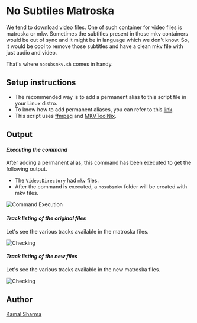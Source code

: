 # No Subtiles Matroska 

We tend to download video files. One of such container for video files is matroska or mkv. Sometimes the subtitles present in those mkv containers would be out of sync and it might be in language which we don't know. So, it would be cool to remove those subtitles and have a clean mkv file with just audio and video.

That's where `nosubsmkv.sh` comes in handy.

## Setup instructions

- The recommended way is to add a permanent alias to this script file in your Linux distro.
- To know how to add permanent aliases, you can refer to this [link](https://www.tecmint.com/create-alias-in-linux/).
- This script uses [ffmpeg](https://ffmpeg.org/download.html) and [MKVToolNix](https://www.fosshub.com/MKVToolNix.html).

## Output

#### *Executing the command*

After adding a permanent alias, this command has been executed to get the following output.

- The `VideosDirectory` had `mkv` files. 
- After the command is executed, a `nosubsmkv` folder will be created with mkv files. 

![Command Execution](https://i.imgur.com/1w4DikS.png)

#### *Track listing of the original files*

Let's see the various tracks available in the matroska files.

![Checking](https://i.imgur.com/nTk9y9r.png)

#### *Track listing of the new files*

Let's see the various tracks available in the new matroska files.

![Checking](https://i.imgur.com/2weAkRa.png)

## Author

[Kamal Sharma](https://github.com/KamalDGRT)
